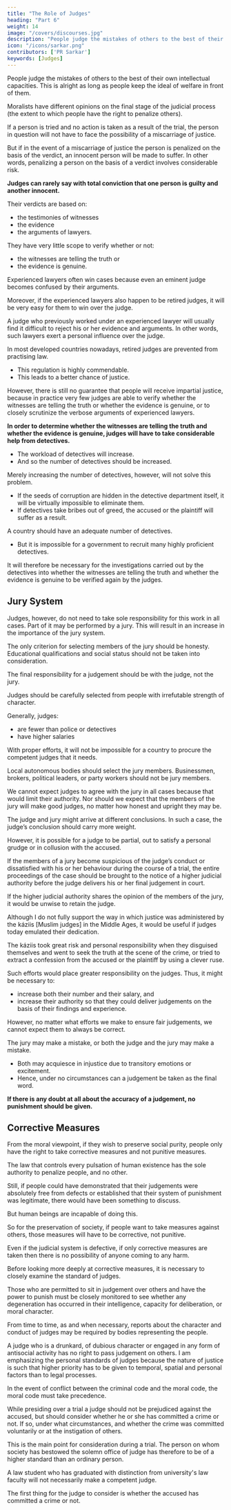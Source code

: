 ```yaml
---
title: "The Role of Judges"
heading: "Part 6"
weight: 14
image: "/covers/discourses.jpg"
description: "People judge the mistakes of others to the best of their own intellectual capacities"
icon: "/icons/sarkar.png"
contributors: ['PR Sarkar']
keywords: [Judges]
---
```



People judge the mistakes of others to the best of their own intellectual capacities. This is alright <!-- I do not feel that there is anything wrong in this --> as long as people keep the ideal of welfare in front of them.

Moralists have different opinions on the final stage of the judicial process (the extent to which people have the right to penalize others).

If a person is tried and no action is taken as a result of the trial, the person in question will not have to face the possibility of a miscarriage of justice. 

But if in the event of a miscarriage of justice the person is penalized on the basis of the verdict, an innocent person will be made to suffer. In other words, penalizing a person on the basis of a verdict involves considerable risk.

**Judges can rarely say with total conviction that one person is guilty and another innocent.** 

Their verdicts are based on:
- the testimonies of witnesses
- the evidence
- the arguments of lawyers. 

They have very little scope to verify whether or not:
- the witnesses are telling the truth or
- the evidence is genuine. 

Experienced lawyers often win cases because even an eminent judge becomes confused by their arguments.

Moreover, if the experienced lawyers also happen to be retired judges, it will be very easy for them to win over the judge. 

A judge who previously worked under an experienced lawyer will usually find it difficult to reject his or her evidence and arguments. In other words, such lawyers exert a personal influence over the judge. 

In most developed countries nowadays, retired judges are prevented from practising law. 
- This regulation is highly commendable. 
- This <!-- , and results in the general public getting --> leads to a better chance of justice. 


However, there is still no guarantee that people will receive impartial justice, because in practice very few judges are able to verify whether the witnesses are telling the truth or whether the evidence is genuine, or to closely scrutinize the verbose arguments of experienced lawyers.

**In order to determine whether the witnesses are telling the truth and whether the evidence is genuine, judges will have to take considerable help from detectives.** 
- The workload of detectives will increase. 
- And so <!--  as a result, and thus it may be necessary to --> the number of detectives should be increased. 

Merely increasing the number of detectives, however, will not solve this problem. 
- If the seeds of corruption are hidden in the detective department itself, it will be virtually impossible to eliminate them. 
- If detectives take bribes out of greed, the accused or the plaintiff will suffer as a result.

A country should have an adequate number of detectives. 
- But it is impossible for a government to recruit many highly proficient detectives. 

It will therefore be necessary for the investigations carried out by the detectives into whether the witnesses are telling the truth and whether the evidence is genuine to be verified again by the judges.


## Jury System

Judges, however, do not need to take sole responsibility for this work in all cases. Part of it may be performed by a jury. This will result in an increase in the importance of the jury system. 

The only criterion for selecting members of the jury should be honesty. Educational qualifications and social status should not be taken into consideration.

The final responsibility for a judgement should be with the judge, not the jury. 

Judges should be carefully selected from people with <!-- among those whose --> irrefutable strength of character. 

Generally, judges:
- are fewer than police or detectives
- have higher salaries

With proper efforts, it will not be impossible for a country to procure the competent judges that it needs.

Local autonomous bodies should select the jury members. Businessmen, brokers, political leaders, or party workers should not be jury members.

We cannot expect judges to agree with the jury in all cases because that would limit their authority. Nor should we expect that the members of the jury will make good judges, no matter how honest and upright they may be.

The judge and jury might arrive at different conclusions. In such a case, the judge’s conclusion should carry more weight.

However, it is possible for a judge to be partial, out to satisfy a personal grudge or in collusion with the accused.

If the members of a jury become suspicious of the judge’s conduct or dissatisfied with his or her behaviour during the course of a trial, the entire proceedings of the case should be brought to the notice of a higher judicial authority before the judge delivers his or her final judgement in court. 

If the higher judicial authority shares the opinion of the members of the jury, it would be unwise to retain the judge.

Although I do not fully support the way in which justice was administered by the káziis [Muslim judges] in the Middle Ages, it would be useful if judges today emulated their dedication. 

The káziis took great risk and personal responsibility when they disguised themselves and went to seek the truth at the scene of the crime, or tried to extract a confession from the accused or the plaintiff by using a clever ruse. 

Such efforts would place greater responsibility on the judges. Thus, it might be necessary to:
- increase both their number and their salary, and
- increase their authority so that they could deliver judgements on the basis of their findings and experience.

However, no matter what efforts we make to ensure fair judgements, we cannot expect them to always be correct. 

The jury may make a mistake, or both the judge and the jury may make a mistake. 
- Both may acquiesce in injustice due to transitory emotions or excitement.
- Hence, under no circumstances can a judgement be taken as the final word.

**If there is any doubt at all about the accuracy of a judgement, no punishment should be given.**


## Corrective Measures

From the moral viewpoint, if they wish to preserve social purity, people only have the right to take corrective measures and not punitive measures. 

The law that controls every pulsation of human existence has the sole authority to penalize people, and no other. 

Still, if people could have demonstrated that their judgements were absolutely free from defects or established that their system of punishment was legitimate, there would have been something to discuss. 

But human beings are incapable of doing this. 

So for the preservation of society, if people want to take measures against others, those measures will have to be corrective, not punitive.

Even if the judicial system is defective, if only corrective measures are taken then there is no possibility of anyone coming to any harm.

Before looking more deeply at corrective measures, it is necessary to closely examine the standard of judges. 

Those who are permitted to sit in judgement over others and have the power to punish must be closely monitored to see whether any degeneration has occurred in their intelligence, capacity for deliberation, or moral character. 

From time to time, as and when necessary, reports about the character and conduct of judges may be required by bodies representing the people. 

A judge who is a drunkard, of dubious character or engaged in any form of antisocial activity has no right to pass judgement on others. I am emphasizing the personal standards of judges because the nature of justice is such that higher priority has to be given to temporal, spatial and personal factors than to legal processes.

In the event of conflict between the criminal code and the moral code, the moral code must take precedence.

While presiding over a trial a judge should not be prejudiced against the accused, but should consider whether he or she has committed a crime or not. If so, under what circumstances, and whether the crime was committed voluntarily or at the instigation of others. 

This is the main point for consideration during a trial. The person on whom society has bestowed the solemn office of judge has therefore to be of a higher standard than an ordinary person.

A law student who has graduated with distinction from university's law faculty will not necessarily make a competent judge. 

<!-- While it is undeniable that good lawyers and barristers have knowledge of the law and skill in presenting arguments, this is no guarantee that they will make equitable judges. Instances of equitable justice can be seen in countless large and small events which occur in individual and social life. -->

The first thing for the judge to consider is whether the accused has committed a crime or not. 
